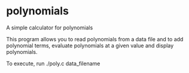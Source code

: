 # polynomials
A simple calculator for polynomials

This program allows you to read polynomials from a data file and to add polynomial terms, 
evaluate polynomials at a given value and display polynomials. 

To execute, run ./poly.c data_filename
